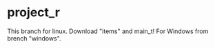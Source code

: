 project_r
=========
This branch for linux. Download "items" and main_t!
For Windows from brench "windows".
